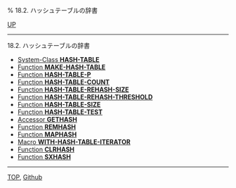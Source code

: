 % 18.2. ハッシュテーブルの辞書

[UP](18.html)  

---

18.2. ハッシュテーブルの辞書

- [System-Class **HASH-TABLE**](18.2.hash-table.html)
- [Function **MAKE-HASH-TABLE**](18.2.make-hash-table.html)
- [Function **HASH-TABLE-P**](18.2.hash-table-p.html)
- [Function **HASH-TABLE-COUNT**](18.2.hash-table-count.html)
- [Function **HASH-TABLE-REHASH-SIZE**](18.2.hash-table-rehash-size.html)
- [Function **HASH-TABLE-REHASH-THRESHOLD**](18.2.hash-table-rehash-threshold.html)
- [Function **HASH-TABLE-SIZE**](18.2.hash-table-size.html)
- [Function **HASH-TABLE-TEST**](18.2.hash-table-test.html)
- [Accessor **GETHASH**](18.2.gethash.html)
- [Function **REMHASH**](18.2.remhash.html)
- [Function **MAPHASH**](18.2.maphash.html)
- [Macro **WITH-HASH-TABLE-ITERATOR**](18.2.with-hash-table-iterator.html)
- [Function **CLRHASH**](18.2.clrhash.html)
- [Function **SXHASH**](18.2.sxhash.html)

---
[TOP](index.html),  [Github](https://github.com/nptcl/npt-japanese)


